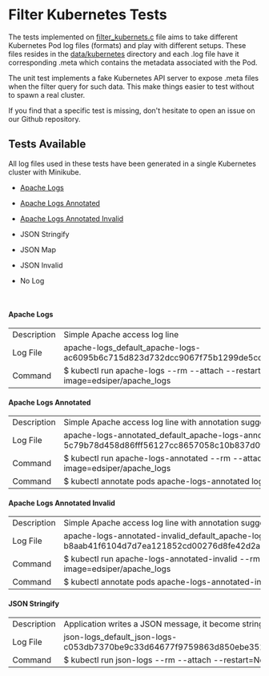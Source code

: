 # Filter Kubernetes Tests

The tests implemented on [filter_kubernets.c]() file aims to take different Kubernetes Pod log files (formats) and play with different setups. These files resides in the [data/kubernetes]() directory and each .log file have it corresponding .meta  which contains the metadata associated with the Pod.

The unit test implements a fake Kubernetes API server to expose .meta files when the filter query for such data. This make things easier to test without to spawn a real cluster.

If you find that a specific test is missing, don't hesitate to open an issue on our Github repository.

## Tests Available

All log files used in these tests have been generated in a single Kubernetes cluster with Minikube.

- [Apache Logs](#apache-logs)

- [Apache Logs Annotated](#apache-logs-annotated)

- [Apache Logs Annotated Invalid](#apache-logs-annotated-invalid)

- JSON Stringify

- JSON Map

- JSON Invalid

- No Log

  ​

#### Apache Logs

|||
|-|-|
| Description | Simple Apache access log line                                |
| Log File    | apache-logs_default_apache-logs-ac6095b6c715d823d732dcc9067f75b1299de5cc69a012b08d616a6058bdc0ad.log |
| Command     | $ kubectl run apache-logs --rm --attach --restart=Never --image=edsiper/apache_logs |

#### Apache Logs Annotated

|             |                                                              |
| ----------- | ------------------------------------------------------------ |
| Description | Simple Apache access log line with annotation suggesting a registered Parser |
| Log File    | apache-logs-annotated_default_apache-logs-annotated-5c79b78d458d86fff56127cc8657058c10b837d0f2c147b61afea4c8bc65fad7.log |
| Command     | $ kubectl run apache-logs-annotated --rm --attach --restart=Never --image=edsiper/apache_logs |
| Command     | $ kubectl annotate pods apache-logs-annotated logging.parser='apache' |



#### Apache Logs Annotated Invalid

|             |                                                              |
| ----------- | ------------------------------------------------------------ |
| Description | Simple Apache access log line with annotation suggesting an invalid Parser |
| Log File    | apache-logs-annotated-invalid_default_apache-logs-annotated-invalid-b8aab41f6104d7d7ea121852cd00276d8fe42d2a3192b3ae8f949477a272b91b.log |
| Command     | $ kubectl run apache-logs-annotated-invalid --rm --attach --restart=Never --image=edsiper/apache_logs |
| Command     | $ kubectl annotate pods apache-logs-annotated-invalid logging.parser='404' |

#### JSON Stringify

|             |                                                              |
| ----------- | ------------------------------------------------------------ |
| Description | Application writes a JSON message, it become stringified by Docker. |
| Log File    | json-logs_default_json-logs-c053db7370be9c33d64677f9759863d850ebe35104069bec241cd1bb4674bd19.log |
| Command     | $ kubectl run json-logs --rm --attach --restart=Never --image=edsiper/json_logs |